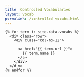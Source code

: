 ```yaml
---
title: Controlled Vocabularies
layout: vocab
permalink: /controlled-vocabs.html
---
```


<div class="row">
  <div class="col-md-12">

    {% for term in site.data.vocabs %}
      <div class="row">
        <div class="col-md-12">

          <a href="{{ term.url }}">
            {{ term.name }}
          </a>
        </div>
      </div>
    {% endfor %}
  </div>
</div>

